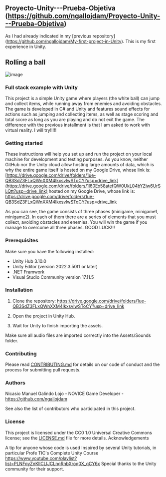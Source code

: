 ## Proyecto-Unity---Prueba-Objetiva (https://github.com/ngallojdam/Proyecto-Unity---Prueba-Objetiva)

As I had already indicated in my [previous repository] (https://github.com/ngallojdam/My-first-project-in-Unity). This is my first experience in Unity.

## Rolling a ball

![image](https://github.com/user-attachments/assets/9f6b822b-e966-4bde-9f8d-34ca58ac3c8f)




### Full stack example with Unity

This project is a simple Unity game where players (the white ball) can jump and collect items, while running away from enemies and avoiding obstacles.
The game is developed in C# and Unity and features sound effects for actions such as jumping and collecting items, as well as stage scoring and total score as long as you are playing and do not exit the game.
The difference with the previous installment is that I am asked to work with virtual reality. I will try!!!!!

### Getting started

These instructions will help you set up and run the project on your local machine for development and testing purposes.
As you know, neither GitHub nor the Unity cloud allow hosting large amounts of data, which is why the entire game itself is
hosted on my Google Drive, whose link is: [https://drive.google.com/drive/folders/1ue-QB3SdZ3FLxQWnXXM4IkxsvlwSToCY?usp=drive_link](https://drive.google.com/drive/folders/1l60Ex58atefQW0UkL04bYZiw6UrSLQtt?usp=drive_link)
hosted on my Google Drive, whose link is: https://drive.google.com/drive/folders/1ue-QB3SdZ3FLxQWnXXM4IkxsvlwSToCY?usp=drive_link

As you can see, the game consists of three phases (minigame, minigame1, minigame2). In each of them there are a series of elements that you must
collect, avoiding obstacles and enemies.
You will win the game if you manage to overcome all three phases.
GOOD LUCK!!!

### Prerequisites

Make sure you have the following installed:
- Unity Hub 3.10.0
- Unity Editor (version 2022.3.50f1 or later)
- .NET Framwork
- Visual Studio Community version 17.11.5

### Installation

1. Clone the repository:
https://drive.google.com/drive/folders/1ue-QB3SdZ3FLxQWnXXM4IkxsvlwSToCY?usp=drive_link

2. Open the project in Unity Hub.

3. Wait for Unity to finish importing the assets.

Make sure all audio files are imported correctly into the Assets/Sounds folder.

### Contributing

Please read [CONTRIBUTING.md](CONTRIBUTING.md) for details on our code of conduct and the process for submitting pull requests.

### Authors

Nicasio Manuel Galindo Lojo - NOVICE Game Developer - https://github.com/ngallojdam

See also the list of contributors who participated in this project.

### License

This project is licensed under the CC0 1.0 Universal Creative Commons license; see the [LICENSE.md](LICENSE.md) file for more details.
Acknowledgements

A tip for anyone whose code is used
Inspired by several Unity tutorials, in particular Profe TIC's Complete Unity Course https://www.youtube.com/playlist?list=PLNFqyZnKIlCLIJCLnqRnbXroq0X_qCY6x
Special thanks to the Unity community for their support.
